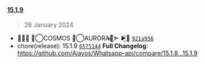 
#### [15.1.9](https://github.com/Ajayos/Whatsapp-api/compare/v15.1.9...15.1.9)

> 26 January 2024

- ➤⃟🍒 ✮⃝COSMOS ✮⃝AURORA🎀⃟⃪➣ ➤⃟🍒 [`921a956`](https://github.com/Ajayos/Whatsapp-api/commit/921a956df888814fe346e87df5733aaf7117766c)
- chore(release): 15.1.9 [`6575144`](https://github.com/Ajayos/Whatsapp-api/commit/65751447de4af42f973bbd7461a442f1968f16ec)
**Full Changelog**: https://github.com/Ajayos/Whatsapp-api/compare/15.1.8...15.1.9
